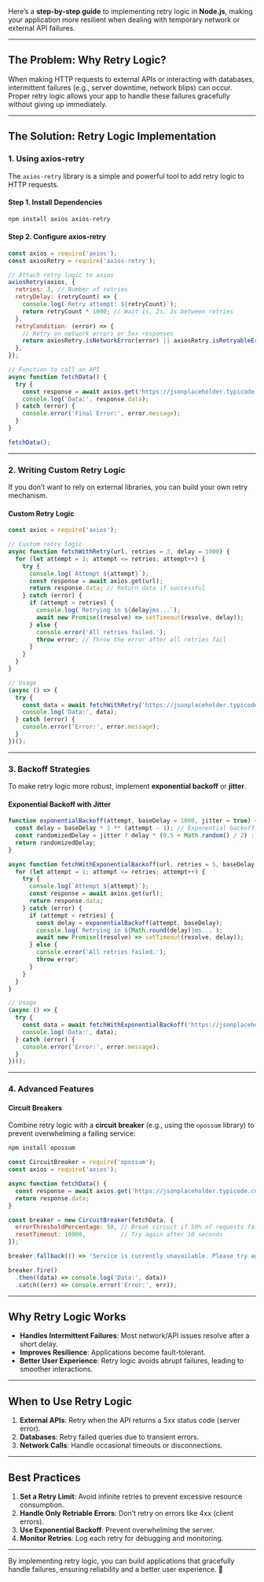 Here’s a **step-by-step guide** to implementing retry logic in **Node.js**, making your application more resilient when dealing with temporary network or external API failures.

---

## **The Problem: Why Retry Logic?**

When making HTTP requests to external APIs or interacting with databases, intermittent failures (e.g., server downtime, network blips) can occur. Proper retry logic allows your app to handle these failures gracefully without giving up immediately.

---

## **The Solution: Retry Logic Implementation**

### **1. Using axios-retry**
The `axios-retry` library is a simple and powerful tool to add retry logic to HTTP requests.

#### **Step 1. Install Dependencies**
```bash
npm install axios axios-retry
```

#### **Step 2. Configure axios-retry**
```javascript
const axios = require('axios');
const axiosRetry = require('axios-retry');

// Attach retry logic to axios
axiosRetry(axios, {
  retries: 3, // Number of retries
  retryDelay: (retryCount) => {
    console.log(`Retry attempt: ${retryCount}`);
    return retryCount * 1000; // Wait 1s, 2s, 3s between retries
  },
  retryCondition: (error) => {
    // Retry on network errors or 5xx responses
    return axiosRetry.isNetworkError(error) || axiosRetry.isRetryableError(error);
  },
});

// Function to call an API
async function fetchData() {
  try {
    const response = await axios.get('https://jsonplaceholder.typicode.com/posts/1');
    console.log('Data:', response.data);
  } catch (error) {
    console.error('Final Error:', error.message);
  }
}

fetchData();
```

---

### **2. Writing Custom Retry Logic**

If you don’t want to rely on external libraries, you can build your own retry mechanism.

#### **Custom Retry Logic**
```javascript
const axios = require('axios');

// Custom retry logic
async function fetchWithRetry(url, retries = 3, delay = 1000) {
  for (let attempt = 1; attempt <= retries; attempt++) {
    try {
      console.log(`Attempt ${attempt}`);
      const response = await axios.get(url);
      return response.data; // Return data if successful
    } catch (error) {
      if (attempt < retries) {
        console.log(`Retrying in ${delay}ms...`);
        await new Promise((resolve) => setTimeout(resolve, delay));
      } else {
        console.error('All retries failed.');
        throw error; // Throw the error after all retries fail
      }
    }
  }
}

// Usage
(async () => {
  try {
    const data = await fetchWithRetry('https://jsonplaceholder.typicode.com/posts/1', 3, 2000);
    console.log('Data:', data);
  } catch (error) {
    console.error('Error:', error.message);
  }
})();
```

---

### **3. Backoff Strategies**

To make retry logic more robust, implement **exponential backoff** or **jitter**.

#### **Exponential Backoff with Jitter**
```javascript
function exponentialBackoff(attempt, baseDelay = 1000, jitter = true) {
  const delay = baseDelay * 2 ** (attempt - 1); // Exponential backoff
  const randomizedDelay = jitter ? delay * (0.5 + Math.random() / 2) : delay;
  return randomizedDelay;
}

async function fetchWithExponentialBackoff(url, retries = 5, baseDelay = 1000) {
  for (let attempt = 1; attempt <= retries; attempt++) {
    try {
      console.log(`Attempt ${attempt}`);
      const response = await axios.get(url);
      return response.data;
    } catch (error) {
      if (attempt < retries) {
        const delay = exponentialBackoff(attempt, baseDelay);
        console.log(`Retrying in ${Math.round(delay)}ms...`);
        await new Promise((resolve) => setTimeout(resolve, delay));
      } else {
        console.error('All retries failed.');
        throw error;
      }
    }
  }
}

// Usage
(async () => {
  try {
    const data = await fetchWithExponentialBackoff('https://jsonplaceholder.typicode.com/posts/1');
    console.log('Data:', data);
  } catch (error) {
    console.error('Error:', error.message);
  }
})();
```

---

### **4. Advanced Features**

#### **Circuit Breakers**
Combine retry logic with a **circuit breaker** (e.g., using the `opossum` library) to prevent overwhelming a failing service:
```bash
npm install opossum
```

```javascript
const CircuitBreaker = require('opossum');
const axios = require('axios');

async function fetchData() {
  const response = await axios.get('https://jsonplaceholder.typicode.com/posts/1');
  return response.data;
}

const breaker = new CircuitBreaker(fetchData, {
  errorThresholdPercentage: 50, // Break circuit if 50% of requests fail
  resetTimeout: 10000,          // Try again after 10 seconds
});

breaker.fallback(() => 'Service is currently unavailable. Please try again later.');

breaker.fire()
  .then((data) => console.log('Data:', data))
  .catch((err) => console.error('Error:', err));
```

---

## **Why Retry Logic Works**

- **Handles Intermittent Failures**: Most network/API issues resolve after a short delay.
- **Improves Resilience**: Applications become fault-tolerant.
- **Better User Experience**: Retry logic avoids abrupt failures, leading to smoother interactions.

---

## **When to Use Retry Logic**

1. **External APIs**: Retry when the API returns a 5xx status code (server error).
2. **Databases**: Retry failed queries due to transient errors.
3. **Network Calls**: Handle occasional timeouts or disconnections.

---

## **Best Practices**

1. **Set a Retry Limit**: Avoid infinite retries to prevent excessive resource consumption.
2. **Handle Only Retriable Errors**: Don’t retry on errors like 4xx (client errors).
3. **Use Exponential Backoff**: Prevent overwhelming the server.
4. **Monitor Retries**: Log each retry for debugging and monitoring.

---

By implementing retry logic, you can build applications that gracefully handle failures, ensuring reliability and a better user experience. 🎉